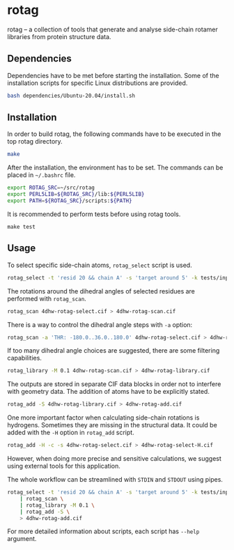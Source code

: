# rotag

rotag &ndash; a collection of tools that generate and analyse side-chain rotamer
libraries from protein structure data.

## Dependencies

Dependencies have to be met before starting the installation. Some of the
installation scripts for specific Linux distributions are provided.

```bash
bash dependencies/Ubuntu-20.04/install.sh
```

## Installation
In order to build rotag, the following commands have to be executed in the
top rotag directory.

```bash
make
```

After the installation, the environment has to be set. The commands can be placed
in `~/.bashrc` file.

```bash
export ROTAG_SRC=~/src/rotag
export PERL5LIB=${ROTAG_SRC}/lib:${PERL5LIB}
export PATH=${ROTAG_SRC}/scripts:${PATH}
```

It is recommended to perform tests before using rotag tools.

```
make test
```

## Usage

To select specific side-chain atoms, ```rotag_select``` script is used.

```bash
rotag_select -t 'resid 20 && chain A' -s 'target around 5' -k tests/inputs/4dhw.cif > 4dhw-rotag-select.cif
```

The rotations around the dihedral angles of selected residues are performed with ```rotag_scan```.

```bash
rotag_scan 4dhw-rotag-select.cif > 4dhw-rotag-scan.cif
```

There is a way to control the dihedral angle steps with ```-a``` option:

```bash
rotag_scan -a 'THR: -180.0..36.0..180.0' 4dhw-rotag-select.cif > 4dhw-rotag-scan.cif
```

If too many dihedral angle choices are suggested, there are some filtering capabilities.

```bash
rotag_library -M 0.1 4dhw-rotag-scan.cif > 4dhw-rotag-library.cif
```

The outputs are stored in separate CIF data blocks in order not to interfere with geometry data. The addition of atoms have to be explicitly stated.

```bash
rotag_add -S 4dhw-rotag-library.cif > 4dhw-rotag-add.cif
```

One more important factor when calculating side-chain rotations is hydrogens. Sometimes they are missing in the structural data. It could be added with the ```-H``` option in ```rotag_add``` script.

```bash
rotag_add -H -c -s 4dhw-rotag-select.cif > 4dhw-rotag-select-H.cif
```

However, when doing more precise and sensitive calculations, we suggest using external tools for this application.

The whole workflow can be streamlined with ```STDIN``` and ```STDOUT``` using pipes.

```bash
rotag_select -t 'resid 20 && chain A' -s 'target around 5' -k tests/inputs/4dhw.cif \
    | rotag_scan \
    | rotag_library -M 0.1 \
    | rotag_add -S \
    > 4dhw-rotag-add.cif
```

For more detailed information about scripts, each script has ```--help``` argument.
